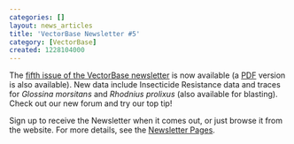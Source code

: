 ```yaml
---
categories: []
layout: news_articles
title: 'VectorBase Newsletter #5'
category: [VectorBase]
created: 1228104000
---
```

The <a href="/newsletters/issue-5">fifth issue of the VectorBase newsletter</a> is now available (a <a href="/sites/default/files/ftp/newsletters/VB_Newsletter_5.pdf">PDF</a> version is also available). New data include Insecticide Resistance data and traces for <em>Glossina morsitans</em> and <em>Rhodnius prolixus</em> (also available for blasting).  Check out our new forum and try our top tip!<p>
Sign up to receive the Newsletter when it comes out, or just browse it from the website.  For more details, see the <a href="/newsletters">Newsletter Pages</a>.
